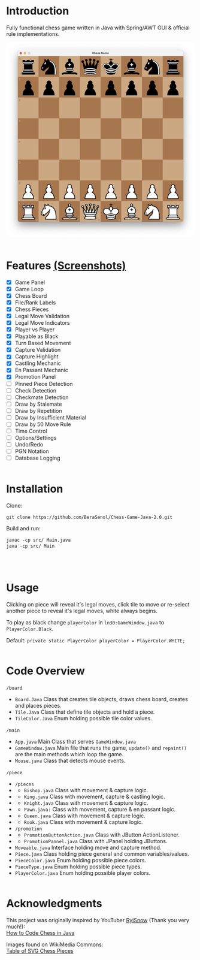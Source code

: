 # Introduction

Fully functional chess game written in Java with Spring/AWT GUI & official rule implementations.

![Chess_Screenshot](https://github.com/BeraSenol/Chess-Game-Java-2.0/blob/main/res/readme/chess-board-pieces.png)
<br/>
<br/>

# Features [(Screenshots)](https://github.com/BeraSenol/Chess-Game-Java-2.0b/wiki/Screenshots#features)

- [x] Game Panel
- [x] Game Loop
- [x] Chess Board
- [x] File/Rank Labels
- [x] Chess Pieces
- [x] Legal Move Validation
- [x] Legal Move Indicators
- [x] Player vs Player
- [x] Playable as Black
- [x] Turn Based Movement
- [x] Capture Validation
- [x] Capture Highlight
- [x] Castling Mechanic
- [x] En Passant Mechanic
- [x] Promotion Panel
- [ ] Pinned Piece Detection
- [ ] Check Detection
- [ ] Checkmate Detection
- [ ] Draw by Stalemate
- [ ] Draw by Repetition
- [ ] Draw by Insufficient Material
- [ ] Draw by 50 Move Rule
- [ ] Time Control
- [ ] Options/Settings
- [ ] Undo/Redo
- [ ] PGN Notation
- [ ] Database Logging
      <br/>
      <br/>

# Installation

Clone:

```
git clone https://github.com/BeraSenol/Chess-Game-Java-2.0.git
```

Build and run:

```
javac -cp src/ Main.java
java -cp src/ Main
```

<br/>
<br/>

# Usage

Clicking on piece will reveal it's legal moves, click tile to move or re-select another piece to reveal it's legal moves, white always begins.

To play as black change `playerColor` in `ln30:GameWindow.java` to `PlayerColor.Black`.

Default:
`private static PlayerColor playerColor = PlayerColor.WHITE;`
<br/>
<br/>

# Code Overview

`/board`

- `Board.Java` Class that creates tile objects, draws chess board, creates and places pieces.
- `Tile.Java` Class that define tile objects and hold a piece.
- `TileColor.Java` Enum holding possible tile color values.

`/main`

- `App.java` Main Class that serves `GameWindow.java`
- `GameWindow.java` Main file that runs the game, `update()` and `repaint()` are the main methods which loop the game.
- `Mouse.java` Class that detects mouse events.

`/piece`

- `/pieces`
- - `Bishop.java` Class with movement & capture logic.
- - `King.java` Class with movement, capture & castling logic.
- - `Knight.java` Class with movement & capture logic.
- - `Pawn.java:` Class with movement, capture & en passant logic.
- - `Queen.java` Class with movement & capture logic.
- - `Rook.java` Class with movement & capture logic.
- `/promotion`
- - `PromotionButtonAction.java` Class with JButton ActionListener.
- - `PromotionPannel.java` Class with JPanel holding JButtons.
- `Moveable.java` Interface holding move and capture method.
- `Piece.java` Class holding piece general and common variables/values.
- `PieceColor.java` Enum holding possible piece colors.
- `PieceType.java` Enum holding possible piece types.
- `PlayerColor.java` Enum holding possible player colors.
  <br/>
  <br/>

# Acknowledgments

This project was originally inspired by YouTuber [RyiSnow](https://www.youtube.com/@RyiSnow) (Thank you very much!):<br/>[How to Code Chess in Java](https://www.youtube.com/watch?v=jzCxywhTAUI&t=6148s)

Images found on WikiMedia Commons:<br>
[Table of SVG Chess Pieces](https://commons.wikimedia.org/wiki/Category:SVG_chess_pieces)
